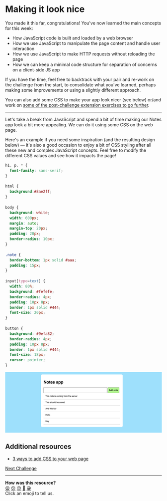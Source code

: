 # Making it look nice

You made it this far, congratulations! You've now learned the main concepts for this week:
  * How JavaScript code is built and loaded by a web browser
  * How we use JavaScript to manipulate the page content and handle user interaction
  * How we use JavaScript to make HTTP requests without reloading the page
  * How we can keep a minimal code structure for separation of concerns on a client-side JS app

If you have the time, feel free to backtrack with your pair and re-work on the challenge from the start, to consolidate what you've learned, perhaps making some improvements or using a slightly different approach.

You can also add some CSS to make your app look nicer (see below) or/and work on [some of the post-challenge extension exercises to go further](./21_deleting_note.md).

---

Let's take a break from JavaScript and spend a bit of time making our Notes app
look a bit more appealing. We can do it using some CSS on the web page.

Here's an example if you need some inspiration (and the resulting design below)
— it's also a good occasion to enjoy a bit of CSS styling after all these new
and complex JavaScript concepts. Feel free to modify the different CSS values
and see how it impacts the page!

```css
h1, p, * {
  font-family: sans-serif;
}

html {
  background:#8ae2ff;
}

body {
  background: white;
  width: 600px;
  margin: auto;
  margin-top: 20px;
  padding: 20px;
  border-radius: 10px;
}

.note {
  border-bottom: 1px solid #aaa;
  padding: 15px;
}

input[type=text] {
  width: 80%;
  background: #fefefe;
  border-radius: 4px;
  padding: 10px 8px;
  border: 1px solid #444;
  font-size: 20px;
}

button {
  background: #9efa82;
  border-radius: 4px;
  padding: 10px 8px;
  border: 1px solid #444;
  font-size: 18px;
  cursor: pointer;
}
```

![](./resources/notes-design.png)

## Additional resources

* [3 ways to add CSS to your web
  page](https://dev.to/amaan56/3-ways-to-add-css-to-your-html-web-page-3k8j)

[Next Challenge](19_deleting_note.md)

<!-- BEGIN GENERATED SECTION DO NOT EDIT -->

---

**How was this resource?**  
[😫](https://airtable.com/shrUJ3t7KLMqVRFKR?prefill_Repository=makersacademy%2Fjavascript-web-applications&prefill_File=contents%2F18_making_it_look_nice.md&prefill_Sentiment=😫) [😕](https://airtable.com/shrUJ3t7KLMqVRFKR?prefill_Repository=makersacademy%2Fjavascript-web-applications&prefill_File=contents%2F18_making_it_look_nice.md&prefill_Sentiment=😕) [😐](https://airtable.com/shrUJ3t7KLMqVRFKR?prefill_Repository=makersacademy%2Fjavascript-web-applications&prefill_File=contents%2F18_making_it_look_nice.md&prefill_Sentiment=😐) [🙂](https://airtable.com/shrUJ3t7KLMqVRFKR?prefill_Repository=makersacademy%2Fjavascript-web-applications&prefill_File=contents%2F18_making_it_look_nice.md&prefill_Sentiment=🙂) [😀](https://airtable.com/shrUJ3t7KLMqVRFKR?prefill_Repository=makersacademy%2Fjavascript-web-applications&prefill_File=contents%2F18_making_it_look_nice.md&prefill_Sentiment=😀)  
Click an emoji to tell us.

<!-- END GENERATED SECTION DO NOT EDIT -->

